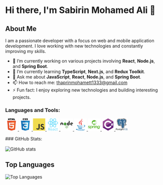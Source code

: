 # Hi there, I'm Sabirin Mohamed Ali 👋

## About Me

I am a passionate developer with a focus on web and mobile application development. I love working with new technologies and constantly improving my skills.

- 🔭 I’m currently working on various projects involving **React**, **Node.js**, and **Spring Boot**.
- 🌱 I’m currently learning **TypeScript**, **Next.js**, and **Redux Toolkit**.
- 💬 Ask me about **JavaScript**, **React**, **Node.js**, and **Spring Boot**.
- 📫 How to reach me: thaprinmohamett1333@gmail.com
- ⚡ Fun fact: I enjoy exploring new technologies and building interesting projects.

### Languages and Tools:

<p align="left">
  <a href="https://www.w3.org/html/" target="_blank" rel="noreferrer"> 
    <img src="https://raw.githubusercontent.com/devicons/devicon/master/icons/html5/html5-original-wordmark.svg" alt="html5" width="40" height="40"/>
  </a> 
  <a href="https://www.w3schools.com/css/" target="_blank" rel="noreferrer"> 
    <img src="https://raw.githubusercontent.com/devicons/devicon/master/icons/css3/css3-original-wordmark.svg" alt="css3" width="40" height="40"/>
  </a> 
  <a href="https://developer.mozilla.org/en-US/docs/Web/JavaScript" target="_blank" rel="noreferrer"> 
    <img src="https://raw.githubusercontent.com/devicons/devicon/master/icons/javascript/javascript-original.svg" alt="javascript" width="40" height="40"/>
  </a>
  <a href="https://reactjs.org/" target="_blank" rel="noreferrer"> 
    <img src="https://raw.githubusercontent.com/devicons/devicon/master/icons/react/react-original-wordmark.svg" alt="react" width="40" height="40"/>
  </a>
  <a href="https://nodejs.org" target="_blank" rel="noreferrer"> 
    <img src="https://raw.githubusercontent.com/devicons/devicon/master/icons/nodejs/nodejs-original-wordmark.svg" alt="nodejs" width="40" height="40"/>
  </a>
  <a href="https://www.java.com" target="_blank" rel="noreferrer"> 
    <img src="https://raw.githubusercontent.com/devicons/devicon/master/icons/java/java-original.svg" alt="java" width="40" height="40"/>
  </a>
  <a href="https://spring.io/" target="_blank" rel="noreferrer">
    <img src="https://raw.githubusercontent.com/devicons/devicon/master/icons/spring/spring-original-wordmark.svg" alt="spring" width="40" height="40"/>
  </a>
  <a href="https://dotnet.microsoft.com/en-us/languages/csharp" target="_blank" rel="noreferrer"> 
    <img src="https://raw.githubusercontent.com/devicons/devicon/master/icons/csharp/csharp-original.svg" alt="csharp" width="40" height="40"/>
  </a>
  <a href="https://www.postgresql.org" target="_blank" rel="noreferrer"> 
    <img src="https://raw.githubusercontent.com/devicons/devicon/master/icons/postgresql/postgresql-original-wordmark.svg" alt="postgresql" width="40" height="40"/>
  </a>
</p>### GitHub Stats:
<p align="left">
  <img align="center" src="https://github-readme-stats.vercel.app/api?username=SabirinMohamedAli&show_icons=true&theme=dark&count_private=true" alt="GitHub stats" />
</p>

## Top Languages

![Top Languages](https://github-readme-stats.vercel.app/api/top-langs/?username=SabirinMohamedAli&layout=compact)


